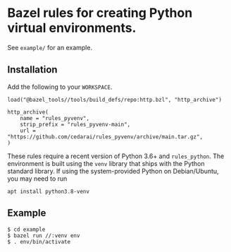 # Bazel rules for creating Python virtual environments.
See `example/` for an example.

## Installation
Add the following to your `WORKSPACE`.

```
load("@bazel_tools//tools/build_defs/repo:http.bzl", "http_archive")

http_archive(
    name = "rules_pyvenv",
    strip_prefix = "rules_pyvenv-main",
    url = "https://github.com/cedarai/rules_pyvenv/archive/main.tar.gz",
)
```

These rules require a recent version of Python 3.6+ and `rules_python`.
The environment is built using the `venv` library that ships with the Python standard library.
If using the system-provided Python on Debian/Ubuntu, you may need to run
```
apt install python3.8-venv
```

## Example
```
$ cd example
$ bazel run //:venv env
$ . env/bin/activate
```
